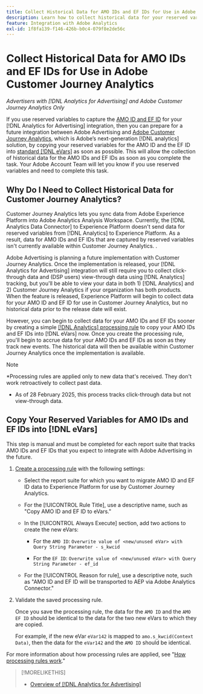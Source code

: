 ```yaml
---
title: Collect Historical Data for AMO IDs and EF IDs for Use in Adobe Customer Journey Analytics
description: Learn how to collect historical data for your reserved variables in Adobe Analytics for future use in Adobe Customer Journey Analytics
feature: Integration with Adobe Analytics
exl-id: 1f8fa139-f146-426b-b0c4-079f8e2de56c
---
```

# Collect Historical Data for AMO IDs and EF IDs for Use in Adobe Customer Journey Analytics

*Advertisers with [!DNL Analytics for Advertising] and Adobe Customer Journey Analytics Only*

If you use reserved variables to capture the [AMO ID and EF ID](ids.md) for your [!DNL Analytics for Advertising] integration, then you can prepare for a future integration between Adobe Advertising and [Adobe Customer Journey Analytics](https://experienceleague.adobe.com/en/docs/analytics-platform/using/cja-overview/cja-overview), which is Adobe’s next-generation [!DNL analytics] solution, by copying your reserved variables for the AMO ID and the EF ID into [standard [!DNL eVars]](https://experienceleague.adobe.com/en/docs/analytics/components/dimensions/evar) as soon as possible. This will allow the collection of historical data for the AMO IDs and EF IDs as soon as you complete the task. Your Adobe Account Team will let you know if you use reserved variables and need to complete this task.

<!-- You can also do the same for any other reserved variables you use for your [!DNL Analytics for Advertising] implementation. -->

<!-- This will allow Adobe Experience Platform, which supplies data to Customer Journey Analytics, to begin collecting historical data for your [!DNL rVars] as soon as you complete the task. -->

## Why Do I Need to Collect Historical Data for Customer Journey Analytics?

Customer Journey Analytics lets you sync data from Adobe Experience Platform into Adobe Analytics Analysis Workspace. Currently, the [!DNL Analytics Data Connector] to Experience Platform doesn't send data for reserved variables from [!DNL Analytics] to Experience Platform. As a result, data for AMO IDs and EF IDs that are captured by reserved variables isn't currently available within Customer Journey Analytics. <!-- Instead, XXXXXXXXXX what exactly? -->.<!-- Does the Analytics for Advertising implementation use the Analytics Data Connector in particular (why would it use anything?), and we're planning to implement the Web SDK to do it instead in the future? -->

Adobe Advertising is planning a future implementation with Customer Journey Analytics. Once the implementation is released, your [!DNL Analytics for Advertising] integration will still require you to collect click-through data and (DSP users) view-through data using [!DNL Analytics] tracking, but you'll be able to view your data in both 1\) [!DNL Analytics] <!-- (Analysis Workspace using data from [!DNL Analytics]) --> and 2\) Customer Journey Analytics <!-- (Analysis Workspace using data from Experience Platform)--> if your organization has both products. When the feature is released, Experience Platform will begin to collect data for your AMO ID and EF ID for use in Customer Journey Analytics, but no historical data prior to the release date will exist.

However, you can begin to collect data for your AMO IDs and EF IDs <!-- [!DNL rVars] --> sooner by creating a simple [[!DNL Analytics] processing rule](https://experienceleague.adobe.com/en/docs/analytics/admin/admin-tools/manage-report-suites/edit-report-suite/report-suite-general/c-processing-rules/processing-rules) to copy your AMO IDs and EF IDs <!-- [!DNL rVars] --> into [!DNL eVars] now. Once you create the processing rule, you'll begin to accrue data for your AMO IDs and EF IDs <!-- [!DNL rVars] --> as soon as they track new events. The historical data will then be available within Customer Journey Analytics once the implementation is available.

>[!NOTE]
>
>*Processing rules are applied only to new data that's received. They don't work retroactively to collect past data.
>* As of 28 February 2025, this process tracks click-through data but not view-through data.

## Copy Your Reserved Variables for AMO IDs and EF IDs into [!DNL eVars]

This step is manual and must be completed for each report suite that tracks AMO IDs and EF IDs <!-- [!DNL rVars] --> that you expect to integrate with Adobe Advertising in the future.

1. [Create a processing rule](https://experienceleague.adobe.com/en/docs/analytics/admin/admin-tools/manage-report-suites/edit-report-suite/report-suite-general/c-processing-rules/c-processing-rules-configuration/t-processing-rules) with the following settings:

   * Select the report suite for which you want to migrate AMO ID and EF ID <!-- [!DNL rVar] --> data to Experience Platform for use by Customer Journey Analytics.

   * For the [!UICONTROL Rule Title], use a descriptive name, such as "Copy AMO ID and EF ID to eVars."

   * In the [!UICONTROL Always Execute] section, add two actions to create the new eVars:
   
     * For the `AMO ID`: ```Overwrite value of <new/unused eVar> with Query String Parameter - s_kwcid```

     * For the `EF ID`: ```Overwrite value of <new/unused eVar> with Query String Parameter - ef_id```

   * For the [!UICONTROL Reason for rule], use a descriptive note, such as "AMO ID and EF ID will be transported to AEP via Adobe Analytics Connector."

1. Validate the saved processing rule.

   Once you save the processing rule, the data for the `AMO ID` and the `AMO EF ID` <!-- the existing reserved variables --> should be identical to the data for the two new eVars to which they are copied.
   
   For example, if the new eVar `eVar142` is mapped to `amo.s_kwcid(Context Data)`, then the data for the `eVar142` and the `AMO ID` should be identical.

For more information about how processing rules are applied, see "[How processing rules work](https://experienceleague.adobe.com/en/docs/analytics/admin/admin-tools/manage-report-suites/edit-report-suite/report-suite-general/c-processing-rules/c-processing-rules-configuration/processing-rules-about)."

>[!MORELIKETHIS]
>
>* [Overview of [!DNL Analytics for Advertising]](overview.md)
